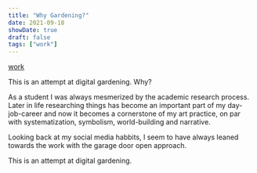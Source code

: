 ```yaml
---
title: "Why Gardening?"
date: 2021-09-18
showDate: true
draft: false
tags: ["work"]
---
```

[work](/tags/work)

This is an attempt at digital gardening. Why?

As a student I was always mesmerized by the academic research process. Later in life researching things has become an important part of my day-job-career and now it becomes a cornerstone of my art practice, on par with systematization, symbolism, world-building and narrative. 

Looking back at my social media habbits, I seem to have always leaned towards the work with the garage door open approach.

This is an attempt at digital gardening. 